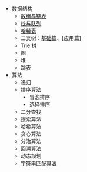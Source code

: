 
- 数据结构
  - [数组与链表](./算法与数据结构%203：数组与链表.md)
  - [栈与队列](./算法与数据结构%204：栈与队列.md)
  - [哈希表](./算法与数据结构%205：哈希表.md)
  - 二叉树：[基础篇](./算法与数据结构%206：二叉树基础篇.md)、[应用篇]
  - Trie 树
  - 图
  - 堆
  - 跳表
- 算法
  - 递归
  - 排序算法
    - 冒泡排序
    - 选择排序
  - 二分查找
  - 搜索算法
  - 哈希算法
  - 贪心算法
  - 分治算法
  - 回溯算法
  - 动态规划
  - 字符串匹配算法
